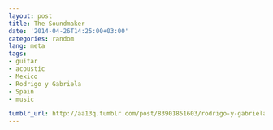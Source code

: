 ```yaml
---
layout: post
title: The Soundmaker
date: '2014-04-26T14:25:00+03:00'
categories: random
lang: meta
tags:
- guitar
- acoustic
- Mexico
- Rodrigo y Gabriela
- Spain
- music

tumblr_url: http://aa13q.tumblr.com/post/83901851603/rodrigo-y-gabriela-the-soundmaker
---
```

